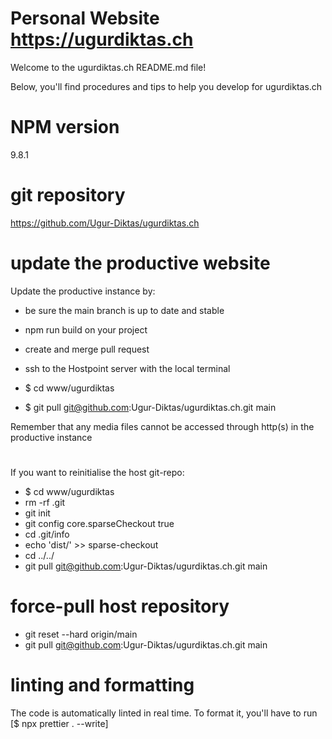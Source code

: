 # Personal Website https://ugurdiktas.ch

Welcome to the ugurdiktas.ch README.md file!

Below, you'll find procedures and tips to help you develop for ugurdiktas.ch

# NPM version

9.8.1

# git repository

https://github.com/Ugur-Diktas/ugurdiktas.ch

# update the productive website

Update the productive instance by:

-   be sure the main branch is up to date and stable

-   npm run build on your project
-   create and merge pull request

-   ssh to the Hostpoint server with the local terminal
-   $ cd www/ugurdiktas
-   $ git pull git@github.com:Ugur-Diktas/ugurdiktas.ch.git main

Remember that any media files cannot be accessed through http(s) in the productive instance

#

If you want to reinitialise the host git-repo:

-   $ cd www/ugurdiktas
-   rm -rf .git
-   git init
-   git config core.sparseCheckout true
-   cd .git/info
-   echo 'dist/' >> sparse-checkout
-   cd ../../
-   git pull git@github.com:Ugur-Diktas/ugurdiktas.ch.git main

# force-pull host repository

-   git reset --hard origin/main
-   git pull git@github.com:Ugur-Diktas/ugurdiktas.ch.git main

# linting and formatting

The code is automatically linted in real time.
To format it, you'll have to run [$ npx prettier . --write]
